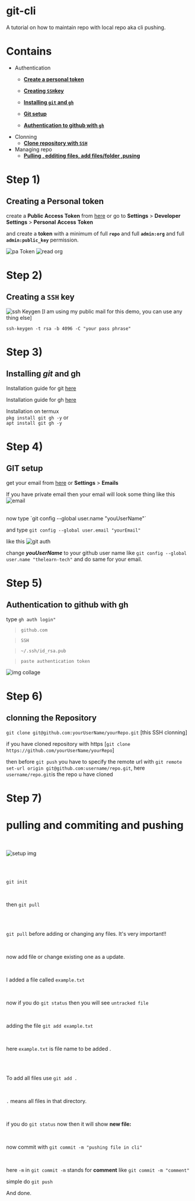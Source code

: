# git-cli
A tutorial on how to maintain repo with local repo aka cli pushing.

# Contains 

 * Authentication
     * [**Create a personal token**](#step-1)
     
     * [**Creating `SSH`key**](#step-2) 
     
     * [**Installing `git` and `gh`**](#step-3)
 
     * [**Git setup**](#step-4)

     * [**Authentication to github with `gh`**](#step-5)
 * Clonning
     * [**Clone repository with `SSH`**](#step-6) 
 * Managing repo
     * [**Pulling , edditing files, add files/folder ,pusing**](#step-7)
  
 


  
  
  
# Step 1)

  ## Creating a Personal token

create a **Public Access Token** from
[here](https://github.com/settings/tokens) or go to **Settings** > **Developer** **Settings** > **Personal** **Access** **Token**

and create a **token** with a minimum of full **`repo`** and full **`admin:org`** and full **`admin:public_key`** permission.

![pa Token](https://raw.githubusercontent.com/thelearn-tech/img/main/IMG_20220413_102222.jpg)
![read org](https://raw.githubusercontent.com/thelearn-tech/img/main/IMG_20220413_102249.jpg)



#  Step 2)
  
## Creating a `SSH` key

 ![ssh Keygen](https://raw.githubusercontent.com/thelearn-tech/img/main/IMG_20220408_081622.jpg)
 [I am using my public mail for this demo, you can use any thing else]

`ssh-keygen -t rsa -b 4096 -C "your pass phrase"`


# Step 3)

  ## Installing ***git*** and **gh**
  
  Installation guide for git [here](https://github.com/git-guides/install-git#:~:text=To%20install%20Git%2C%20run%20the,installation%20by%20typing%3A%20git%20version%20.)

  Installation guide for gh [here](https://github.com/cli/cli/blob/trunk/docs/install_linux.md)
  
  Installation on termux
  <br>
  `pkg install git gh -y` or 
  <br>
  `apt install git gh -y`

# Step 4)
  ## GIT setup

get your email from [here](https://github.com/settings/emails) or **Settings** > **Emails**

If you have private email then your email will look some thing like this ![email](https://raw.githubusercontent.com/thelearn-tech/img/main/IMG_20220101_163547.jpg)


<br>
now type   `git config --global user.name "youUserName"`

and type `git config --global user.email "yourEmail"`

like this 
![git auth](https://raw.githubusercontent.com/thelearn-tech/img/main/IMG_20220101_162613.jpg)

change ***youUserName*** to your github user name like `git config --global user.name "thelearn-tech"` and do same for your email. 


# Step 5)

  ## Authentication to github with gh
  
type  `gh auth login"`
   > `github.com`
   
   > `SSH`
   
   > `~/.ssh/id_rsa.pub`
   
   > `paste authentication token`
  
![img collage](https://raw.githubusercontent.com/thelearn-tech/img/main/IMG_20220413_111513.jpg)




# Step 6)

## clonning the Repository 

`git clone git@github.com:yourUserName/yourRepo.git` [this SSH clonning]

if you have cloned repository with https [`git clone https://github.com/yourUserName/yourRepo`]

then before `git push` you have to specify the remote url with `git remote set-url origin git@github.com:username/repo.git`,
here `username/repo.git`is the repo u have cloned




# Step 7)

 # pulling and commiting and pushing
 

 <br>

![setup img](https://raw.githubusercontent.com/thelearn-tech/img/main/IMG_20220102_105927.jpg)
 
<br>
 <br>

 `git init`
 
<br>

then `git pull`
 
<br>
 <br>

 `git pull` before adding or changing any files. It's very important!!
 
<br>

 now add file or change existing one as a update.
 
<br>

 I added a file called `example.txt`
 
<br>

 now if you do `git status` then you will see `untracked file`
 
<br>

 adding the file `git add example.txt` 
 
<br>

 here `example.txt` is file name to be added . 

 <br>
 <br>
 
To add all files use `git add .`
 
<br>

 `.` means all files in that directory.
 
 <br>
 
 if you do `git status` now then it will show **new file:**
 
<br>

 now commit with `git commit -m "pushing file in cli"`

<br>

 here `-m` in `git commit -m` stands for **comment** like `git commit -m "comment"`
 

simple do `git push`

And done.
